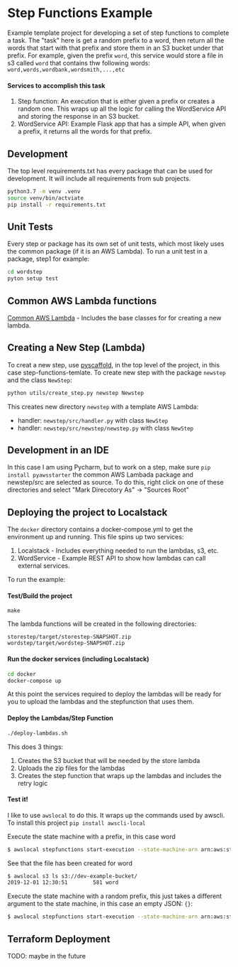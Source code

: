 # Step Functions Example
Example template project for developing a set of step functions to complete a task.
The "task" here is get a random prefix to a word, then return all the words that start
with that prefix and store them in an S3 bucket under that prefix.  For example, given
the prefix `word`, this service would store a file in s3 called `word` that contains
thw following words:  `word,words,wordbank,wordsmith,...,etc`

#### Services to accomplish this task
1.  Step function: An execution that is either given a prefix or creates a random one.
This wraps up all the logic for calling the WordService API and storing the response in
an S3 bucket.
2.  WordService API: Example Flask app that has a simple API, when given a prefix,
it returns all the words for that prefix.

## Development
The top level requirements.txt has every package that can be used for development.
It will include all requirements from sub projects. 
```bash
python3.7 -m venv .venv
source venv/bin/actviate
pip install -r requirements.txt
```

## Unit Tests
Every step or package has its own set of unit tests, which most likely
uses the common package (if it is an AWS Lambda).  To run a unit test 
in a package, step1 for
example:
```bash
cd wordstep
pyton setup test
```

## Common AWS Lambda functions
[Common AWS Lambda](https://github.com/mjm461/pyawsstarter) - Includes the base 
classes for for creating a new lambda.

## Creating a New Step (Lambda)
To creat a new step, use [pyscaffold](https://github.com/pyscaffold/pyscaffold/), 
in the top level of the project, in this case step-functions-temlate.  To create new step
with the package `newstep` and the class `NewStep`:

```bash
python utils/create_step.py newstep Newstep
```
This creates new directory `newstep` with a template AWS Lambda:
 * handler:  `newstep/src/handler.py` with class `NewStep`
 * handler:  `newstep/src/newstep/newstep.py` with class `NewStep`

## Development in an IDE
In this case I am using Pycharm, but to work on a step, make sure ```pip install pyawsstarter```
the common AWS Lambada package and newstep/src are selected as source.  To do this, right click
on one of these directories and select "Mark Direcotory As" -> "Sources Root"

## Deploying the project to Localstack
The `docker` directory contains a docker-compose.yml to get the environment up and running.  This
file spins up two services:
1.  Localstack - Includes everything needed to run the lambdas, s3, etc.
2.  WordService - Example REST API to show how lambdas can call external
services.

To run the example:

#### Test/Build the project
```base
make
```

The lambda functions will be created in the following directories:
```base
storestep/target/storestep-SNAPSHOT.zip
wordstep/target/wordstep-SNAPSHOT.zip
```

#### Run the docker services (including Localstack)
```bash
cd docker
docker-compose up
```

At this point the services required to deploy the lambdas will be ready for you
to upload the lambdas and the stepfunction that uses them.

#### Deploy the Lambdas/Step Function
```bash
./deploy-lambdas.sh
```
This does 3 things:
1.  Creates the S3 bucket that will be needed by the store lambda
2.  Uploads the zip files for the lambdas
3.  Creates the step function that wraps up the lambdas and includes the retry logic

#### Test it!
I like to use ```awslocal``` to do this.  It wraps up the commands used by awscli.  To install
this project ```pip install awscli-local```

Execute the state machine with a prefix, in this case word
```bash
$ awslocal stepfunctions start-execution --state-machine-arn arn:aws:states:us-west-2:000000000000:stateMachine:example-state-machine --input '{"prefix":"word"}'
```

See that the file has been created for word
```bash
$ awslocal s3 ls s3://dev-example-bucket/
2019-12-01 12:30:51        581 word
```

Execute the state machine with a random prefix, this just takes a different argument
to the state machine, in this case an empty JSON:  `{}`:
```bash
$ awslocal stepfunctions start-execution --state-machine-arn arn:aws:states:us-west-2:000000000000:stateMachine:example-state-machine --input '{}'
```

## Terraform Deployment
TODO: maybe in the future